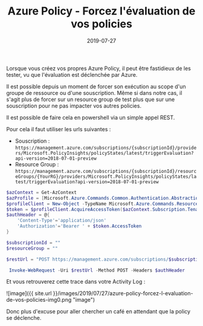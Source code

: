 ﻿---
layout: post
title: Azure Policy - Forcez l'évaluation de vos policies
date: 2019-07-27
categories: [ "Azure", "Policy" ]
---
Lorsque vous créez vos propres Azure Policy, il peut être fastidieux de les tester, vu que l'évaluation est déclenchée par Azure.

Il est possible depuis un moment de forcer son exécution au scope d'un groupe de ressource ou d'une souscription. Même si dans notre cas, il s'agit plus de forcer sur un resource group de test plus que sur une souscription pour ne pas impacter vos autres policies.

Il est possible de faire cela en powershell via un simple appel REST.

Pour cela il faut utiliser les urls suivantes :

- Souscription : `https://management.azure.com/subscriptions/{subscriptionId}/providers/Microsoft.PolicyInsights/policyStates/latest/triggerEvaluation?api-version=2018-07-01-preview`
- Resource Group : `https://management.azure.com/subscriptions/{subscriptionId}/resourceGroups/{YourRG}/providers/Microsoft.PolicyInsights/policyStates/latest/triggerEvaluation?api-version=2018-07-01-preview`

```powershell
$azContext = Get-AzContext
$azProfile = [Microsoft.Azure.Commands.Common.Authentication.Abstractions.AzureRmProfileProvider]::Instance.Profile
$profileClient = New-Object -TypeName Microsoft.Azure.Commands.ResourceManager.Common.RMProfileClient -ArgumentList ($azProfile)
$token = $profileClient.AcquireAccessToken($azContext.Subscription.TenantId)
$authHeader = @{
    'Content-Type'='application/json'
    'Authorization'='Bearer ' + $token.AccessToken
}

$subscriptionId = ""
$resourceGroup = ""

$restUrl = "POST https://management.azure.com/subscriptions/$subscriptionId/resourceGroups/$resourceGroup/providers/Microsoft.PolicyInsights/policyStates/latest/triggerEvaluation?api-version=2018-07-01-preview"

 Invoke-WebRequest -Uri $restUrl -Method POST -Headers $authHeader
```

Et vous retrouverez cette trace dans votre Activity Log : 

![image]({{ site.url }}/images/2019/07/27/azure-policy-forcez-l-evaluation-de-vos-policies-img0.png "image")

Donc plus d'excuse pour aller chercher un café en attendant que la policy se déclenche.